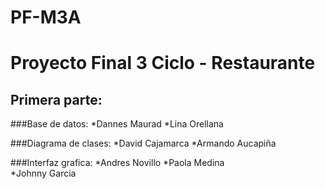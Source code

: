 # PF-M3A 

# Proyecto Final 3 Ciclo - Restaurante

## Primera parte: 
###Base de datos: 
*Dannes Maurad 
*Lina Orellana  

###Diagrama de clases: 
*David Cajamarca 
*Armando Aucapiña 

###Interfaz grafica: 
*Andres Novillo 
*Paola Medina  
*Johnny Garcia 

